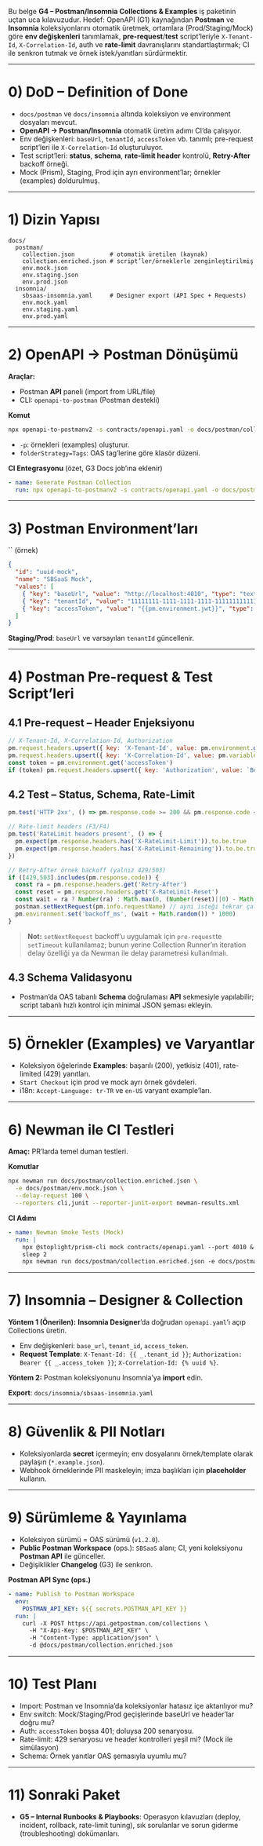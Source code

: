 Bu belge **G4 – Postman/Insomnia Collections & Examples** iş paketinin uçtan uca kılavuzudur. Hedef: OpenAPI (G1) kaynağından **Postman** ve **Insomnia** koleksiyonlarını otomatik üretmek, ortamlara (Prod/Staging/Mock) göre **env değişkenleri** tanımlamak, **pre-request**/**test** script’leriyle `X-Tenant-Id`, `X-Correlation-Id`, auth ve **rate-limit** davranışlarını standartlaştırmak; CI ile senkron tutmak ve örnek istek/yanıtları sürdürmektir.

---

# 0) DoD – Definition of Done

- `docs/postman` ve `docs/insomnia` altında koleksiyon ve environment dosyaları mevcut.
- **OpenAPI → Postman/Insomnia** otomatik üretim adımı CI’da çalışıyor.
- Env değişkenleri: `baseUrl`, `tenantId`, `accessToken` vb. tanımlı; pre-request script’leri ile `X-Correlation-Id` oluşturuluyor.
- Test script’leri: **status**, **schema**, **rate-limit header** kontrolü, **Retry-After** backoff örneği.
- Mock (Prism), Staging, Prod için ayrı environment’lar; örnekler (examples) doldurulmuş.

---

# 1) Dizin Yapısı

```
docs/
  postman/
    collection.json          # otomatik üretilen (kaynak)
    collection.enriched.json # script’ler/örneklerle zenginleştirilmiş
    env.mock.json
    env.staging.json
    env.prod.json
  insomnia/
    sbsaas-insomnia.yaml     # Designer export (API Spec + Requests)
    env.mock.yaml
    env.staging.yaml
    env.prod.yaml
```

---

# 2) OpenAPI → Postman Dönüşümü

**Araçlar:**

- Postman **API** paneli (import from URL/file)
- CLI: `openapi-to-postman` (Postman destekli)

**Komut**

```bash
npx openapi-to-postmanv2 -s contracts/openapi.yaml -o docs/postman/collection.json -p -O folderStrategy=Tags
```

- `-p`: örnekleri (examples) oluşturur.
- `folderStrategy=Tags`: OAS tag’lerine göre klasör düzeni.

**CI Entegrasyonu** (özet, G3 Docs job’ına eklenir)

```yaml
- name: Generate Postman Collection
  run: npx openapi-to-postmanv2 -s contracts/openapi.yaml -o docs/postman/collection.json -p -O folderStrategy=Tags
```

---

# 3) Postman Environment’ları

\`\` (örnek)

```json
{
  "id": "uuid-mock",
  "name": "SBSaaS Mock",
  "values": [
    { "key": "baseUrl", "value": "http://localhost:4010", "type": "text" },
    { "key": "tenantId", "value": "11111111-1111-1111-1111-111111111111", "type": "text" },
    { "key": "accessToken", "value": "{{pm.environment.jwt}}", "type": "text" }
  ]
}
```

**Staging/Prod**: `baseUrl` ve varsayılan `tenantId` güncellenir.

---

# 4) Postman Pre-request & Test Script’leri

## 4.1 Pre-request – Header Enjeksiyonu

```js
// X-Tenant-Id, X-Correlation-Id, Authorization
pm.request.headers.upsert({ key: 'X-Tenant-Id', value: pm.environment.get('tenantId') })
pm.request.headers.upsert({ key: 'X-Correlation-Id', value: pm.variables.replaceIn('{{$guid}}') })
const token = pm.environment.get('accessToken')
if (token) pm.request.headers.upsert({ key: 'Authorization', value: `Bearer ${token}` })
```

## 4.2 Test – Status, Schema, Rate-Limit

```js
pm.test('HTTP 2xx', () => pm.response.code >= 200 && pm.response.code < 300)

// Rate-limit headers (F3/F4)
pm.test('RateLimit headers present', () => {
  pm.expect(pm.response.headers.has('X-RateLimit-Limit')).to.be.true
  pm.expect(pm.response.headers.has('X-RateLimit-Remaining')).to.be.true
})

// Retry-After örnek backoff (yalnız 429/503)
if ([429,503].includes(pm.response.code)) {
  const ra = pm.response.headers.get('Retry-After')
  const reset = pm.response.headers.get('X-RateLimit-Reset')
  const wait = ra ? Number(ra) : Math.max(0, (Number(reset)||0) - Math.floor(Date.now()/1000))
  postman.setNextRequest(pm.info.requestName) // aynı isteği tekrar çalıştır
  pm.environment.set('backoff_ms', (wait + Math.random()) * 1000)
}
```

> **Not:** `setNextRequest` backoff’u uygulamak için `pre-request`te `setTimeout` kullanılamaz; bunun yerine Collection Runner’ın iteration delay özelliği ya da Newman ile delay parametresi kullanılmalı.

## 4.3 Schema Validasyonu

- Postman’da OAS tabanlı **Schema** doğrulaması **API** sekmesiyle yapılabilir; script tabanlı hızlı kontrol için minimal JSON şeması ekleyin.

---

# 5) Örnekler (Examples) ve Varyantlar

- Koleksiyon öğelerinde **Examples**: başarılı (200), yetkisiz (401), rate-limited (429) yanıtları.
- `Start Checkout` için prod ve mock ayrı örnek gövdeleri.
- i18n: `Accept-Language: tr-TR` ve `en-US` varyant example’ları.

---

# 6) Newman ile CI Testleri

**Amaç:** PR’larda temel duman testleri.

**Komutlar**

```bash
npx newman run docs/postman/collection.enriched.json \
  -e docs/postman/env.mock.json \
  --delay-request 100 \
  --reporters cli,junit --reporter-junit-export newman-results.xml
```

**CI Adımı**

```yaml
- name: Newman Smoke Tests (Mock)
  run: |
    npx @stoplight/prism-cli mock contracts/openapi.yaml --port 4010 &
    sleep 2
    npx newman run docs/postman/collection.enriched.json -e docs/postman/env.mock.json --delay-request 50 --reporters cli
```

---

# 7) Insomnia – Designer & Collection

**Yöntem 1 (Önerilen):** **Insomnia Designer**’da doğrudan `openapi.yaml`’ı açıp Collections üretin.

- Env değişkenleri: `base_url`, `tenant_id`, `access_token`.
- **Request Template**: `X-Tenant-Id: {{ _.tenant_id }}`; `Authorization: Bearer {{ _.access_token }}`; `X-Correlation-Id: {% uuid %}`.

**Yöntem 2:** Postman koleksiyonunu Insomnia’ya **import** edin.

**Export**: `docs/insomnia/sbsaas-insomnia.yaml`

---

# 8) Güvenlik & PII Notları

- Koleksiyonlarda **secret** içermeyin; env dosyalarını örnek/template olarak paylaşın (`*.example.json`).
- Webhook örneklerinde PII maskeleyin; imza başlıkları için **placeholder** kullanın.

---

# 9) Sürümleme & Yayınlama

- Koleksiyon sürümü = OAS sürümü (`v1.2.0`).
- **Public Postman Workspace** (ops.): `SBSaaS` alanı; CI, yeni koleksiyonu **Postman API** ile günceller.
- Değişiklikler **Changelog** (G3) ile senkron.

**Postman API Sync (ops.)**

```yaml
- name: Publish to Postman Workspace
  env:
    POSTMAN_API_KEY: ${{ secrets.POSTMAN_API_KEY }}
  run: |
    curl -X POST https://api.getpostman.com/collections \
      -H "X-Api-Key: $POSTMAN_API_KEY" \
      -H "Content-Type: application/json" \
      -d @docs/postman/collection.enriched.json
```

---

# 10) Test Planı

- Import: Postman ve Insomnia’da koleksiyonlar hatasız içe aktarılıyor mu?
- Env switch: Mock/Staging/Prod geçişlerinde baseUrl ve header’lar doğru mu?
- Auth: `accessToken` boşsa 401; doluysa 200 senaryosu.
- Rate-limit: 429 senaryosu ve header kontrolleri yeşil mi? (Mock ile simülasyon)
- Schema: Örnek yanıtlar OAS şemasıyla uyumlu mu?

---

# 11) Sonraki Paket

- **G5 – Internal Runbooks & Playbooks**: Operasyon kılavuzları (deploy, incident, rollback, rate-limit tuning), sık sorulanlar ve sorun giderme (troubleshooting) dokümanları.

